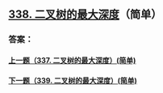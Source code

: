 ## [338. 二叉树的最大深度](https://leetcode-cn.com/problems/merge-two-sorted-lists/)（简单）





### 答案：



#### [上一题（337. 二叉树的最大深度）(简单)](https://github.com/sdwwld/leetCode/blob/master/src/main/java/com/wld/java/leetcode/leetCode0337.md)

#### [下一题（339. 二叉树的最大深度）(简单)](https://github.com/sdwwld/leetCode/blob/master/src/main/java/com/wld/java/leetcode/leetCode0339.md)